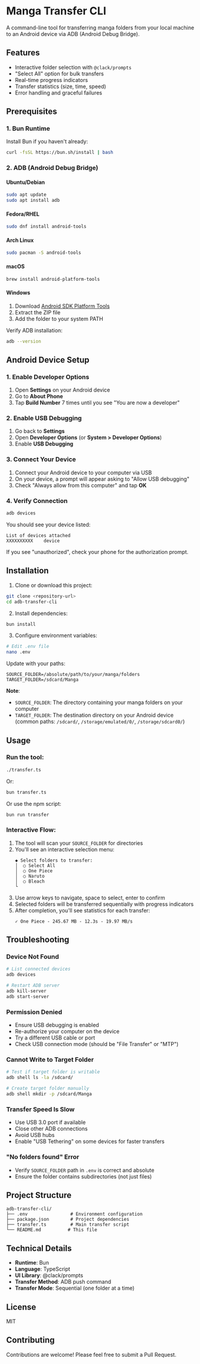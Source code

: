 # Manga Transfer CLI

A command-line tool for transferring manga folders from your local machine to an Android device via ADB (Android Debug Bridge).

## Features

- Interactive folder selection with `@clack/prompts`
- "Select All" option for bulk transfers
- Real-time progress indicators
- Transfer statistics (size, time, speed)
- Error handling and graceful failures

## Prerequisites

### 1. Bun Runtime

Install Bun if you haven't already:

```bash
curl -fsSL https://bun.sh/install | bash
```

### 2. ADB (Android Debug Bridge)

#### **Ubuntu/Debian**
```bash
sudo apt update
sudo apt install adb
```

#### **Fedora/RHEL**
```bash
sudo dnf install android-tools
```

#### **Arch Linux**
```bash
sudo pacman -S android-tools
```

#### **macOS**
```bash
brew install android-platform-tools
```

#### **Windows**
1. Download [Android SDK Platform Tools](https://developer.android.com/studio/releases/platform-tools)
2. Extract the ZIP file
3. Add the folder to your system PATH

Verify ADB installation:
```bash
adb --version
```

## Android Device Setup

### 1. Enable Developer Options
1. Open **Settings** on your Android device
2. Go to **About Phone**
3. Tap **Build Number** 7 times until you see "You are now a developer"

### 2. Enable USB Debugging
1. Go back to **Settings**
2. Open **Developer Options** (or **System > Developer Options**)
3. Enable **USB Debugging**

### 3. Connect Your Device
1. Connect your Android device to your computer via USB
2. On your device, a prompt will appear asking to "Allow USB debugging"
3. Check "Always allow from this computer" and tap **OK**

### 4. Verify Connection
```bash
adb devices
```

You should see your device listed:
```
List of devices attached
XXXXXXXXXX    device
```

If you see "unauthorized", check your phone for the authorization prompt.

## Installation

1. Clone or download this project:
```bash
git clone <repository-url>
cd adb-transfer-cli
```

2. Install dependencies:
```bash
bun install
```

3. Configure environment variables:
```bash
# Edit .env file
nano .env
```

Update with your paths:
```env
SOURCE_FOLDER=/absolute/path/to/your/manga/folders
TARGET_FOLDER=/sdcard/Manga
```

**Note**:
- `SOURCE_FOLDER`: The directory containing your manga folders on your computer
- `TARGET_FOLDER`: The destination directory on your Android device (common paths: `/sdcard/`, `/storage/emulated/0/`, `/storage/sdcard0/`)

## Usage

### Run the tool:

```bash
./transfer.ts
```

Or:

```bash
bun transfer.ts
```

Or use the npm script:

```bash
bun run transfer
```

### Interactive Flow:

1. The tool will scan your `SOURCE_FOLDER` for directories
2. You'll see an interactive selection menu:
   ```
   ◆ Select folders to transfer:
   │  ○ Select All
   │  ○ One Piece
   │  ○ Naruto
   │  ○ Bleach
   └
   ```
3. Use arrow keys to navigate, space to select, enter to confirm
4. Selected folders will be transferred sequentially with progress indicators
5. After completion, you'll see statistics for each transfer:
   ```
   ✓ One Piece - 245.67 MB - 12.3s - 19.97 MB/s
   ```

## Troubleshooting

### Device Not Found
```bash
# List connected devices
adb devices

# Restart ADB server
adb kill-server
adb start-server
```

### Permission Denied
- Ensure USB debugging is enabled
- Re-authorize your computer on the device
- Try a different USB cable or port
- Check USB connection mode (should be "File Transfer" or "MTP")

### Cannot Write to Target Folder
```bash
# Test if target folder is writable
adb shell ls -la /sdcard/

# Create target folder manually
adb shell mkdir -p /sdcard/Manga
```

### Transfer Speed Is Slow
- Use USB 3.0 port if available
- Close other ADB connections
- Avoid USB hubs
- Enable "USB Tethering" on some devices for faster transfers

### "No folders found" Error
- Verify `SOURCE_FOLDER` path in `.env` is correct and absolute
- Ensure the folder contains subdirectories (not just files)

## Project Structure

```
adb-transfer-cli/
├── .env                # Environment configuration
├── package.json        # Project dependencies
├── transfer.ts         # Main transfer script
└── README.md          # This file
```

## Technical Details

- **Runtime**: Bun
- **Language**: TypeScript
- **UI Library**: @clack/prompts
- **Transfer Method**: ADB push command
- **Transfer Mode**: Sequential (one folder at a time)

## License

MIT

## Contributing

Contributions are welcome! Please feel free to submit a Pull Request.
